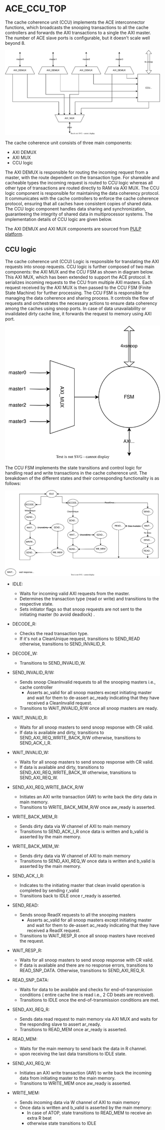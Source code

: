 # ACE_CCU_TOP

The cache coherence unit (CCU) implements the ACE interconnector functions, which broadcasts the snooping transactions to all the cache controllers and forwards the AXI transactions to a single the AXI master.
The number of ACE slave ports is configurable, but it doesn't scale well beyond 8.

![Block diagram of the CCU](images/ccu_top.drawio.svg "Block diagram of the CCU")

The cache coherence unit consists of three main components:

- AXI DEMUX
- AXI MUX
- CCU logic

The AXI DEMUX is responsible for routing the incoming request from a master, with the route dependent on the transaction type. For shareable and cacheable types the incoming request is routed to CCU logic whereas all other type of transactions are routed directly to RAM via AXI MUX. The CCU logic component is responsible for maintaining the data coherency protocol. It communicates with the cache controllers to enforce the cache coherence protocol, ensuring that all caches have consistent copies of shared data. The CCU logic component handles data sharing and synchronization, guaranteeing the integrity of shared data in multiprocessor systems. The implementation details of CCU logic are given below.

The AXI DEMUX and AXI MUX components are sourced from [PULP platform](https://github.com/pulp-platform/axi/).

## CCU logic

The cache coherence unit (CCU) Logic is responsible for translating the AXI requests into snoop requests. CCU logic is further composed of two main components: the AXI MUX and the CCU FSM as shown in diagram below. This AXI MUX, which has been extended to support the ACE protocol. It serializes incoming requests to the CCU from multiple AXI masters. Each request received by the AXI MUX is then passed to the CCU FSM (Finite State Machine) for further processing. The CCU FSM is responsible for managing the data coherence and sharing process. It controls the flow of requests and orchestrates the necessary actions to ensure data coherency among the caches using snoop ports. In case of data unavailability or invalidated dirty cache line, it forwards the request to memory using AXI port. 

![ccu_logic](images/ccu_logic.drawio.svg "Block diagram of the CCU logix submodule")

The CCU FSM implements the state transitions and control logic for handling read and write transactions in the cache coherence unit. The breakdown of the different states and their corresponding functionality is as follows:

![ccu_fsm](images/ccu_fsm.drawio.svg "FSM of the CCU")

- IDLE:
  - Waits for incoming valid AXI requests from the master.
  - Determines the transaction type (read or write) and transitions to the respective state.
  - Sets initiator flags so that snoop requests are not sent to the initiating master (to avoid deadlock) .

- DECODE_R:
  - Checks the read transaction type.
  - If it's not a CleanUnique request, transitions to SEND_READ otherwise, transitions to SEND_INVALID_R.

- DECODE_W:
  - Transitions to SEND_INVALID_W.

- SEND_INVALID_R/W:
  - Sends snoop CleanInvalid requests to all the snooping masters i.e., cache controller
    - Asserts ac_valid for all snoop masters except initiating master  and wait for them to de-assert ac_ready indicating that they have received a CleanInvalid request.
  - Transitions to WAIT_INVALID_R/W once all snoop masters are ready.

- WAIT_INVALID_R:
  - Waits for all snoop masters to send snoop response with CR valid.
  - If data is available and dirty, transitions to SEND_AXI_REQ_WRITE_BACK_R/W otherwise, transitions to SEND_ACK_I_R.

- WAIT_INVALID_W:
  - Waits for all snoop masters to send snoop response with CR valid.
  - If data is available and dirty, transitions to SEND_AXI_REQ_WRITE_BACK_W otherwise, transitions to SEND_AXI_REQ_W.

- SEND_AXI_REQ_WRITE_BACK_R/W
  - Initiates an AXI write transaction (AW) to write back the dirty data in main memory.
  - Transitions to WRITE_BACK_MEM_R/W once aw_ready is asserted.

- WRITE_BACK_MEM_R:
  - Sends dirty data via W channel of AXI to main memory
  - Transitions to SEND_ACK_I_R once data is written and b_valid is asserted by the main memory.

- WRITE_BACK_MEM_W:
  - Sends dirty data via W channel of AXI to main memory
  - Transitions to SEND_AXI_REQ_W once data is written and b_valid is asserted by the main memory.

- SEND_ACK_I_R:
  - Indicates to the initiating master that clean invalid operation is completed by sending r_valid
  - Transitions back to IDLE once r_ready is asserted.

- SEND_READ:
  - Sends snoop ReadX requests to all the snooping masters
    - Asserts ac_valid for all snoop masters except initiating master  and wait for them to de-assert ac_ready indicating that they have received a ReadX request.
  - Transitions to WAIT_RESP_R once all snoop masters have received the request.

- WAIT_RESP_R:
  - Waits for all snoop masters to send snoop response with CR valid.
  - If data is available and there are no response errors, transitions to READ_SNP_DATA. Otherwise, transitions to SEND_AXI_REQ_R.

- READ_SNP_DATA:
  - Waits for data to be available and checks for end-of-transmission conditions ( entire cache line is read i.e., 2 CD beats are received).
  - Transitions to IDLE once the end-of-transmission conditions are met.

- SEND_AXI_REQ_R:
  - Sends data read request to main memory via AXI MUX and waits for the responding slave to assert ar_ready.
  - Transitions to READ_MEM once ar_ready is asserted.

- READ_MEM:
  - Waits for the main memory to send back the data in R channel.
  - upon receiving the last data transitions to IDLE state.

- SEND_AXI_REQ_W:
  - Initiates an AXI write transaction (AW) to write back the incoming data from initiating master to the main memory.
  - Transitions to WRITE_MEM once aw_ready is asserted.

- WRITE_MEM:
  - Sends incoming data via W channel of AXI to main memory
  - Once data is written and b_valid is asserted by the main memory:
    - In case of ATOP, state transitions to READ_MEM to receive an extra R beat
    - otherwise state transitions to IDLE
